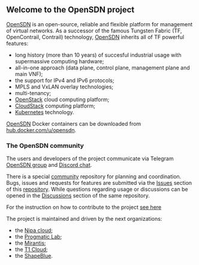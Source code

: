 ## Welcome to the OpenSDN project
[OpenSDN](https://opensdn.io/) is an open-source, reliable and flexible platform for management of virtual networks. As a successor of the famous Tungsten Fabric (TF, OpenContrail, Contrail) technology, [OpenSDN](https://opensdn.io/) inherits all of TF powerful features:
- long history (more than 10 years) of succesful industrial usage with supermassive computing hardware;
- all-in-one approach (data plane, control plane, management plane and main VNF);
- the support for IPv4 and IPv6 protocols;
- MPLS and VxLAN overlay technologies;
- multi-tenancy;
- [OpenStack](https://www.openstack.org) cloud computing platform;
- [CloudStack](https://cloudstack.apache.org) computing platform;
- [Kubernetes](https://kubernetes.io) technology.

[OpenSDN](https://opensdn.io/) Docker containers can be downloaded from [hub.docker.com/u/opensdn](https://hub.docker.com/u/opensdn).

<!--
OpenSDN in numbers
-->

### The OpenSDN community

The users and developers of the project communicate via Telegram [OpenSDN group](https://t.me/tungstenfabric_ru) and [Discord chat](https://discord.gg/d25uUhgqjV). 

There is a special [community](https://github.com/OpenSDN-io/community) repository for planning and coordination. Bugs, issues and requests for features are submitted via the [Issues](https://github.com/OpenSDN-io/community/issues) section of this [repository](https://github.com/OpenSDN-io/community). While questions regarding usage or discussions can be opened in the [Discussions](https://github.com/orgs/OpenSDN-io/discussions) section of the same repository.

For the instruction on how to contribute to the project [see here](https://github.com/OpenSDN-io/docs/blob/master/contributing-to-opensdn/getting-started/getting-started-with-opensdn-development.rst)

The project is maintained and driven by the next organizations:

- the [Nipa cloud](https://nipa.cloud);
- the [Progmatic Lab](https://progmaticlab.com);
- the [Mirantis](https://www.mirantis.com);
- the [T1 Cloud](https://t1-cloud.ru/);
- the [ShapeBlue](https://www.shapeblue.com).

<!--

**Here are some ideas to get you started:**

🙋‍♀️ A short introduction - what is your organization all about?
🌈 Contribution guidelines - how can the community get involved?
👩‍💻 Useful resources - where can the community find your docs? Is there anything else the community should know?
🍿 Fun facts - what does your team eat for breakfast?
🧙 Remember, you can do mighty things with the power of [Markdown](https://docs.github.com/github/writing-on-github/getting-started-with-writing-and-formatting-on-github/basic-writing-and-formatting-syntax)
-->
